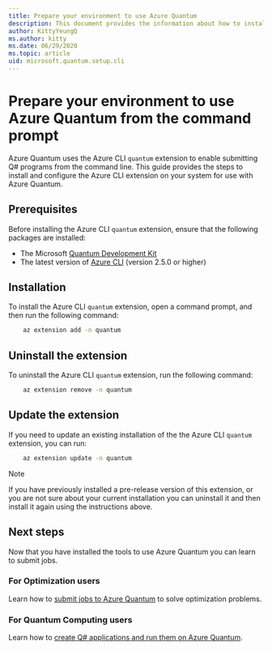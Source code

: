 ```yaml
---
title: Prepare your environment to use Azure Quantum
description: This document provides the information about how to install the necessary tools on your computer to submit Q# programs to Azure Quantum from the command line.
author: KittyYeungQ
ms.author: kitty
ms.date: 06/29/2020
ms.topic: article
uid: microsoft.quantum.setup.cli
---
```


# Prepare your environment to use Azure Quantum from the command prompt

Azure Quantum uses the Azure CLI `quantum` extension to enable submitting Q# programs from the command line. This guide provides the steps to install and configure the Azure CLI extension on your system for use with Azure Quantum.

## Prerequisites

Before installing the Azure CLI `quantum` extension, ensure that the following packages are installed:

- The Microsoft [Quantum Development
  Kit](https://docs.microsoft.com/quantum/install-guide/standalone)
- The latest version of [Azure
  CLI](https://docs.microsoft.com/cli/azure/install-azure-cli?view=azure-cli-latest)
  (version 2.5.0 or higher)

## Installation

To install the Azure CLI `quantum` extension, open a command prompt, and then run the following command:

```bash
    az extension add -n quantum
```

## Uninstall the extension

To uninstall the Azure CLI `quantum` extension, run the following command:

```bash
    az extension remove -n quantum
```

## Update the extension

If you need to update an existing installation of the the Azure CLI `quantum` extension, you can run:

```bash
    az extension update -n quantum
```

> [!NOTE]
> If you have previously installed a pre-release version of this extension, or you are not sure about your current installation you can uninstall it and then install it again using the instructions above.

## Next steps

Now that you have installed the tools to use Azure Quantum you can learn to submit jobs.

### For Optimization users

Learn how to [submit jobs to Azure Quantum](xref:microsoft.quantum.optimization.python-sdk) to solve optimization problems.

### For Quantum Computing users

Learn how to [create Q# applications and run them on Azure Quantum](xref:microsoft.quantum.create-applications).

